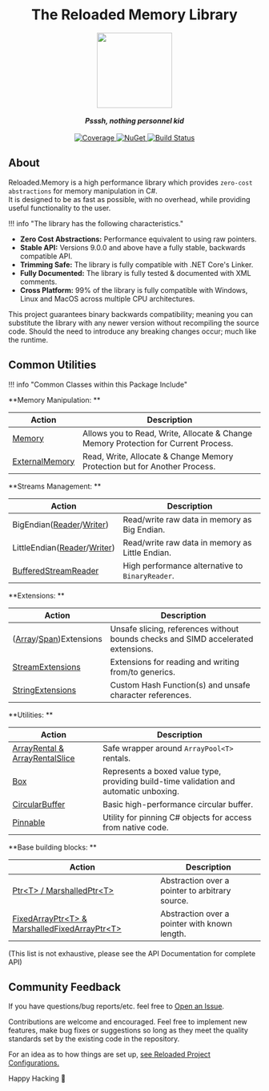 ﻿---
hide:
  - toc
---

<div align="center">
	<h1>The Reloaded Memory Library</h1>
	<img src="Reloaded/Images/Reloaded-Icon.png" width="150" align="center" />
	<br/> <br/>
	<strong><i>Psssh, nothing personnel kid</i></strong>
	<br/> <br/>
	<!-- Coverage -->
	<a href="https://codecov.io/gh/Reloaded-Project/Reloaded.Memory">
		<img src="https://codecov.io/gh/Reloaded-Project/Reloaded.Memory/branch/master/graph/badge.svg" alt="Coverage" />
	</a>
	<!-- NuGet -->
	<a href="https://www.nuget.org/packages/Reloaded.Memory">
		<img src="https://img.shields.io/nuget/v/Reloaded.Memory.svg" alt="NuGet" />
	</a>
	<!-- Build Status -->
	<a href="https://github.com/Reloaded-Project/Reloaded.Memory/actions/workflows/build-and-publish.yml">
		<img src="https://img.shields.io/github/actions/workflow/status/Reloaded-Project/Reloaded.Memory/build-and-publish.yml" alt="Build Status" />
	</a>
</div>

## About

Reloaded.Memory is a high performance library which provides `zero-cost abstractions` for memory manipulation in C#.  
It is designed to be as fast as possible, with no overhead, while providing useful functionality to the user.  

!!! info "The library has the following characteristics."

- **Zero Cost Abstractions:** Performance equivalent to using raw pointers.  
- **Stable API:** Versions 9.0.0 and above have a fully stable, backwards compatible API.  
- **Trimming Safe:** The library is fully compatible with .NET Core's Linker.  
- **Fully Documented:** The library is fully tested & documented with XML comments.  
- **Cross Platform:** 99% of the library is fully compatible with Windows, Linux and MacOS across multiple CPU architectures.  

This project guarantees binary backwards compatibility; meaning you can substitute the library with any newer version
without recompiling the source code. Should the need to introduce any breaking changes occur; much like the runtime.

## Common Utilities

!!! info "Common Classes within this Package Include"

**Memory Manipulation:  **

| Action                              | Description                                                                         |
|-------------------------------------|-------------------------------------------------------------------------------------|
| [Memory](./About-Memory.md)         | Allows you to Read, Write, Allocate & Change Memory Protection for Current Process. |
| [ExternalMemory](./About-Memory.md) | Read, Write, Allocate & Change Memory Protection but for Another Process.           |

**Streams Management:  **

| Action                                                                                                                        | Description                                     |
|-------------------------------------------------------------------------------------------------------------------------------|-------------------------------------------------|
| BigEndian([Reader](./Streams/EndianReaders/BigEndianReader.md)/[Writer](./Streams/EndianReaders/BigEndianWriter.md))          | Read/write raw data in memory as Big Endian.    |
| LittleEndian([Reader](./Streams/EndianReaders/LittleEndianReader.md)/[Writer](./Streams/EndianReaders/LittleEndianWriter.md)) | Read/write raw data in memory as Little Endian. |
| [BufferedStreamReader](./Streams/BufferedStreamReader.md)                                                                     | High performance alternative to `BinaryReader`. |

**Extensions:  **

| Action                                                                                      | Description                                                                       |
|---------------------------------------------------------------------------------------------|-----------------------------------------------------------------------------------|
| ([Array](./Extensions/ArrayExtensions.md)/[Span](./Extensions/SpanExtensions.md))Extensions | Unsafe slicing, references without bounds checks and SIMD accelerated extensions. |
| [StreamExtensions](./Extensions/StreamExtensions.md)                                        | Extensions for reading and writing from/to generics.                              |
| [StringExtensions](./Extensions/StringExtensions.md)                                        | Custom Hash Function(s) and unsafe character references.                          |

**Utilities:  **

| Action                                                       | Description                                                                            |
|--------------------------------------------------------------|----------------------------------------------------------------------------------------|
| [ArrayRental & ArrayRentalSlice](./Utilities/ArrayRental.md) | Safe wrapper around `ArrayPool<T>` rentals.                                            |
| [Box<T>](./Utilities/Box.md)                                 | Represents a boxed value type, providing build-time validation and automatic unboxing. |
| [CircularBuffer](./Utilities/CircularBuffer.md)              | Basic high-performance circular buffer.                                                |
| [Pinnable<T>](./Utilities/Pinnable.md)                       | Utility for pinning C# objects for access from native code.                            |

**Base building blocks:  **

| Action                                                                                   | Description                                     |
|------------------------------------------------------------------------------------------|-------------------------------------------------|
| [Ptr&lt;T&gt; / MarshalledPtr&lt;T&gt;](./Pointers/Ptr.md)                               | Abstraction over a pointer to arbitrary source. |
| [FixedArrayPtr&lt;T&gt; & MarshalledFixedArrayPtr&lt;T&gt;](./Pointers/FixedArrayPtr.md) | Abstraction over a pointer with known length.   |

(This list is not exhaustive, please see the API Documentation for complete API)

## Community Feedback

If you have questions/bug reports/etc. feel free to [Open an Issue](https://github.com/Reloaded-Project/Reloaded.Memory/issues/new).

Contributions are welcome and encouraged. Feel free to implement new features, make bug fixes or suggestions so long as 
they meet the quality standards set by the existing code in the repository.  

For an idea as to how things are set up, [see Reloaded Project Configurations.](https://github.com/Reloaded-Project/Reloaded.Project.Configurations)  

Happy Hacking 💜